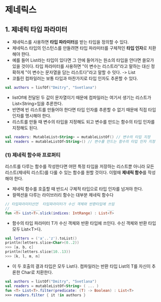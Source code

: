 # 제네릭스

## 1. 제네릭 타입 파라미터

- 제네릭스를 사용하면 **타입 파라미터**를 받는 타입을 정의할 수 있다.
- 제네릭스 타입의 인스턴스를 만들려면 타입 파라미터를 구체적인 **타입 인자**로 치환해야 한다.
- 예를 들어 List라는 타입이 있다면 그 안에 들어가는 원소의 타입을 안다면 쓸모가 있을 것이다. 타입 파라미터를 사용하면 "이 변수는 리스트라"라고 말하는 대신 정확하게 "이 변수는 문자열을 담는 리스트다"라고 말할 수 잇다. -> List<String>
- 코틀린 컴파일러는 보통 타입과 마찬가지로 타입 인자도 추론할 수 있다.

```kotlin
val authors = lisfOf("Dmitry", "Svetlana")
```

- listOf에 전달된 두 값이 문자열이기 때문에 컴파일러는 여기서 생기는 리스트가 List<String\>임을 추론한다.
- 반면에 빈 리스트를 만들어야 한다면 타입 인자를 추론할 수 없기 때문에 직접 타입 인자를 명시해야 한다.
- 리스트를 만들 때 변수의 타입을 지정해도 되고 변수를 만드는 함수의 타입 인자를 지정해도 된다.

```kotlin
val readers: MutableList<String> = mutableListOf() // 변수의 타입 지정
val readers = mutableListOf<String>() // 변수를 만드는 함수의 타입 인자 지정
```

### (1) 제네릭 함수와 프로퍼티

리스트를 다루는 함수를 작성한다면 어떤 특정 타입을 저장하는 리스트뿐 아니라 모든 리스트(제네릭 리스트)를 다룰 수 있는 함수를 원할 것이다. 이럴때 **제네릭 함수**를 작성해야 한다.

- 제네릭 함수를 호출할 때 반드시 구체적 타입으로 타입 인자를 넘겨야 한다.
- 컬렉션을 다루는 라이브러리 함수는 대부분 제네릭 함수다

```kotlin
// 타입파라미터선언  타입파라미터가 수신 객체와 반환타입에 쓰임
//  ___     ____                               ___
fun <T> List<T>.slick(indices: IntRange) : List<T>
```

- 함수의 타입 파라미터 T가 수신 객체와 반환 타입에 쓰인다. 수신 객체와 반환 타입 모두 List<T\>다.

```kotlin
val letters = ('a'..'z').toList()
println(letters.slice<Char>(0..2))
>>> [a, b, c]
println(letters.slice(10..13))
>>> [k, l, m, n]
```

- 이 두 호출의 결과 타입은 모두 List<Char>다. 컴파일러는 반환 타입 List<T>의 T를 자신이 추론한 Char로 치환한다.

```kotlin 
val authors = listOf("Dmitry", "Svetlana")
val readers = mutableListOf<String> ( ... )
fun <T> List<T>.filter(predicate: (T) -> Boolean) : List<T>
>>> readers.filter { it !in authors }
```


